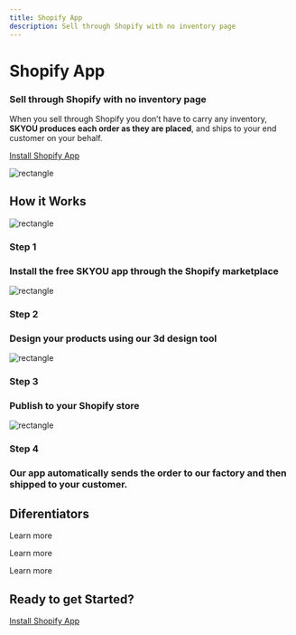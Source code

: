 ```yaml
---
title: Shopify App
description: Sell through Shopify with no inventory page
---
```


<columns mode="normal" number="2" number-l="2" number-m="1" number-s="1" id="shopify-app__hero">

<block id="shopify-app__hero__info">

# Shopify App

### Sell through Shopify with no inventory page

When you sell through Shopify you don’t have to carry any inventory, **SKYOU produces each order as they are placed**, and ships to your end customer on your behalf.

[Install Shopify App](https://apps.shopify.com/skyou)

</block>

<block id="shopify-app__hero__image-content">

![rectangle](./img/backpack-medium.png)

</block>

</columns>









<columns mode="normal" number="1" number-m="1" number-s="1" id="shopify-app__how-it-works__title">

## How it Works

</columns>










<columns mode="normal" number="4" number-l="4" number-m="2" number-s="1" id="shopify-app__how-it-works__content">

<block>

![rectangle](./img/backpack-small.png)

### Step 1

### Install the free SKYOU app through the Shopify marketplace

</block>

<block>

![rectangle](./img/backpack-small.png)

### Step 2

### Design your products using our 3d design tool

</block>

<block>

![rectangle](./img/backpack-small.png)

### Step 3

### Publish to your Shopify store

</block>

<block>

![rectangle](./img/backpack-small.png)

### Step 4

### Our app automatically sends the order to our factory and then shipped to your customer.

</block>

</columns>










<columns mode="normal" number="1" number-m="1" number-s="1" id="shopify-app__deferentiators__title">

## Diferentiators

</columns>









<columns mode="normal" number="3" number-m="1" number-s="1" id="shopify-app__deferentiators__content">

<block>

<card title="The world's best design tool in 3D!" subtitle="The 3D design tool is an exact pixel to inch representation of what will be manufactured." />

<template v-slot:image>

![card-iamge](./img/backpack-card.png)

</template>

<btn type="secondary" url="/3d-design-tool" display="full">Learn more</btn>

</block>

<block>

<card title="True cut and sew manufacturing" subtitle="Every SKYOU product is printed to a white roll of fabric using dyes, laser cut, and then sewn together." />

<template v-slot:image>

![card-iamge](./img/backpack-card.png)

</template>

<btn type="secondary" url="/cut-sew" display="full">Learn more</btn>

</block>

<block>

<card title="Industry leading print technologies" subtitle="We print on polyester, cotton, rayon, modal, tencel, vegan leather, and virtually any cellulose based fabric you can imagine." />

<template v-slot:image>

![card-iamge](./img/backpack-card.png)

</template>

<btn type="secondary" url="/inkjet-printing" display="full">Learn more</btn>

</block>

<block>

<card title="Pricing" subtitle="SKYOU has a single low price for printing ANYWHERE. Front, back, side, inside the neck, along the collar, inside the pocket, is all included." />

<template v-slot:image>

![card-iamge](./img/backpack-card.png)

</template>

</block>

<block>

<card title="Products" subtitle="We develop all of our products from scratch.
We go through extensive fit testing, and quality checks to ensure each product is the best it can be." />

<template v-slot:image>

![card-iamge](./img/backpack-card.png)

</template>

</block>

</columns>










<columns mode="normal" number="1" number-m="1" number-s="1" id="shopify-app__get-started">

<block>

## Ready to get Started?

[Install Shopify App](https://apps.shopify.com/skyou)

</block>

</columns>